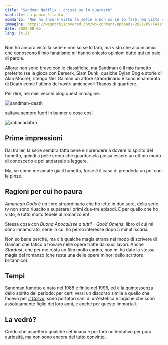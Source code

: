 ```yaml
---
title: "Sandman Netflix - chissà se lo guarderò"
subtitle: La paura è tanta
sommario: "Non ho ancora visto la serie e non so se lo farò, ma visto che alcuni amici che conoscono il mio fanatismo mi hanno chiesto opinioni butto qui un paio di parole."
immagine: https://wegotthiscovered.com/wp-content/uploads/2021/09/FAJaYOjUcA0T2dR.jpg
date: 2022-08-05
lang: it-IT
---
```


Non ho ancora visto la serie e non so se lo farò, ma visto che alcuni amici che conoscono il mio fanatismo mi hanno chiesto opinioni butto qui un paio di parole.

Allora: non sono bravo con le classifiche, ma Sandman è il mio fumetto preferito (se la gioca con Berserk, Slam Dunk, qualche Dylan Dog e storie di Alan Moore), ritengo Neil Gaiman un attore straordinario e sono innamorato di Death come l'ultimo dei vostri amichevoli Thanos di quartiere.

Per dire, nei miei vecchi blog quest'immagine: 

![sandman-death](https://i.pinimg.com/736x/78/36/63/7836635e7804415331c080c5c645ed4e.jpg)

saltava sempre fuori in banner e cose così.

![xabacadabra](https://4.bp.blogspot.com/-Iy1vUxXQciI/Vo7uLt8lMFI/AAAAAAAANpY/YnRVYdluou0/s1600-r/provalogo2.jpg)

## Prime impressioni

Dai trailer, la serie sembra fatta bene e riprendere a dovere lo spirito del fumetto, quindi a pelle credo che guardarsela possa essere un ottimo modo di conoscerlo e poi andarselo a leggere.

Ma, se come me amate già il fumetto, forse è il caso di prenderla un po' con le pinze.

## Ragioni per cui ho paura

_American Gods_ è un libro straordinario che ho letto in due sere, della serie tv non sono riuscito a superare i primi due-tre episodi. E per quello che ho visto, è tutto molto fedele al romanzo eh!

Stessa cosa con _Buona Apocalisse a tutti! - Good Omens_: libro di cui mi sono innamorato, serie in cui ho perso interesse dopo 5 minuti scarsi.

Non so bene perché, ma c'è qualche magia strana nel modo di scrivere di Gaiman che fatico a trovare nelle opere tratte dai suoi lavori. Anche _Stardust_, che per me resta un film molto carino, non mi ha dato la stessa magia del romanzo (che resta una delle opere minori dello scrittore britannico).

## Tempi

Sandman fumetto è nato nel 1988 e finito nel 1996, ed è la quintessenza dello spirito del periodo: per certi versi un discorso simile a quello che facevo per [_Il Corvo_](https://www.andreacorinti.com/posts/ita/il-corvo/), sono portatori sani di un'estetica e logiche che sono assolutamente figlie dei loro anni, e anche per questo immortali.

## La vedrò?

Credo che aspetterò qualche settimana e poi farò un tentativo per pura curiosità, ma non sono ancora del tutto convinto.